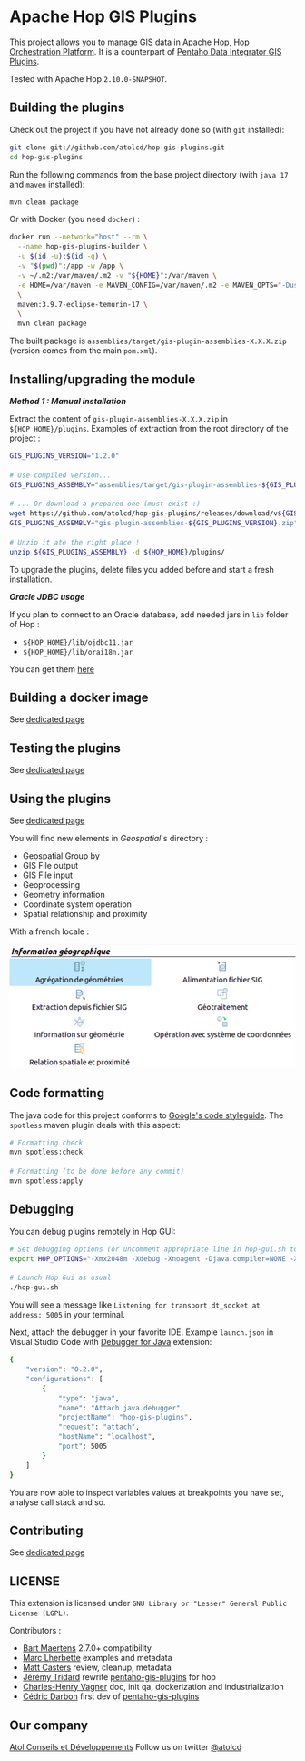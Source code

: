 Apache Hop GIS Plugins
================================

This project allows you to manage GIS data in Apache Hop, [Hop Orchestration Platform](https://hop.apache.org/). It is a counterpart of [Pentaho Data Integrator GIS Plugins](https://github.com/atolcd/pentaho-gis-plugins).

Tested with Apache Hop `2.10.0-SNAPSHOT`.


Building the plugins
-------------------
Check out the project if you have not already done so (with `git` installed):

```sh
git clone git://github.com/atolcd/hop-gis-plugins.git
cd hop-gis-plugins
```

Run the following commands from the base project directory (with `java 17` and `maven` installed):
```sh
mvn clean package
```

Or with Docker (you need `docker`) :
```sh
docker run --network="host" --rm \
  --name hop-gis-plugins-builder \
  -u $(id -u):$(id -g) \
  -v "$(pwd)":/app -w /app \
  -v ~/.m2:/var/maven/.m2 -v "${HOME}":/var/maven \
  -e HOME=/var/maven -e MAVEN_CONFIG=/var/maven/.m2 -e MAVEN_OPTS="-Duser.home=/var/maven" \
  \
  maven:3.9.7-eclipse-temurin-17 \
  \
  mvn clean package
```

The built package is `assemblies/target/gis-plugin-assemblies-X.X.X.zip` (version comes from the main `pom.xml`).


Installing/upgrading the module
---------------------

***Method 1 : Manual installation***

Extract the content of `gis-plugin-assemblies-X.X.X.zip` in `${HOP_HOME}/plugins`.
Examples of extraction from the root directory of the project :

```sh
GIS_PLUGINS_VERSION="1.2.0"

# Use compiled version...
GIS_PLUGINS_ASSEMBLY="assemblies/target/gis-plugin-assemblies-${GIS_PLUGINS_VERSION}.zip"

# ... Or download a prepared one (must exist :)
wget https://github.com/atolcd/hop-gis-plugins/releases/download/v${GIS_PLUGINS_VERSION}/gis-plugin-assemblies-${GIS_PLUGINS_VERSION}.zip
GIS_PLUGINS_ASSEMBLY="gis-plugin-assemblies-${GIS_PLUGINS_VERSION}.zip"

# Unzip it ate the right place !
unzip ${GIS_PLUGINS_ASSEMBLY} -d ${HOP_HOME}/plugins/
```

To upgrade the plugins, delete files you added before and start a fresh installation.


***Oracle JDBC usage***

If you plan to connect to an Oracle database, add needed jars in `lib` folder of Hop :

 - `${HOP_HOME}/lib/ojdbc11.jar`
 - `${HOP_HOME}/lib/orai18n.jar`

You can get them [here](http://www.oracle.com/technetwork/apps-tech/jdbc-112010-090769.html)


Building a docker image
---------------------

See [dedicated page](docker/README.md)


Testing the plugins
---------------------

See [dedicated page](example/README.md)


Using the plugins
---------------------

See [dedicated page](docs/README.md)

You will find new elements in *Geospatial*'s directory :

 - Geospatial Group by
 - GIS File output
 - GIS File input
 - Geoprocessing
 - Geometry information
 - Coordinate system operation
 - Spatial relationship and proximity

With a french locale :

![](items-in-hop-gui.png)


Code formatting
---------------------

The java code for this project conforms to [Google's code styleguide](https://google.github.io/styleguide/javaguide.html).
The `spotless` maven plugin deals with this aspect:

```sh
# Formatting check
mvn spotless:check

# Formatting (to be done before any commit)
mvn spotless:apply
```


Debugging
---------------------

You can debug plugins remotely in Hop GUI:
```sh
# Set debugging options (or uncomment appropriate line in hop-gui.sh to keep it active)
export HOP_OPTIONS="-Xmx2048m -Xdebug -Xnoagent -Djava.compiler=NONE -Xrunjdwp:transport=dt_socket,server=y,suspend=n,address=5005"

# Launch Hop Gui as usual
./hop-gui.sh
```
You will see a message like `Listening for transport dt_socket at address: 5005` in your terminal.

Next, attach the debugger in your favorite IDE. Example `launch.json` in Visual Studio Code with [Debugger for Java](https://marketplace.visualstudio.com/items?itemName=vscjava.vscode-java-debug) extension:
```sh
{
    "version": "0.2.0",
    "configurations": [
        {
            "type": "java",
            "name": "Attach java debugger",
            "projectName": "hop-gis-plugins",
            "request": "attach",
            "hostName": "localhost",
            "port": 5005
        }
    ]
}
```

You are now able to inspect variables values at breakpoints you have set, analyse call stack and so.


Contributing
---------------------

See [dedicated page](CONTRIBUTING.md)


LICENSE
---------------------
This extension is licensed under `GNU Library or "Lesser" General Public License (LGPL)`.

Contributors :
* [Bart Maertens](https://github.com/bamaer) 2.7.0+ compatibility
* [Marc Lherbette](https://github.com/scali) examples and metadata
* [Matt Casters](https://github.com/mattcasters) review, cleanup, metadata
* [Jérémy Tridard](https://github.com/jtridard) rewrite [pentaho-gis-plugins](https://github.com/atolcd/pentaho-gis-plugins) for hop
* [Charles-Henry Vagner](https://github.com/cvagner) doc, init qa, dockerization and industrialization
* [Cédric Darbon](https://twitter.com/cedricdarbon) first dev of [pentaho-gis-plugins](https://github.com/atolcd/pentaho-gis-plugins)


Our company
---------------------
[Atol Conseils et Développements](http://www.atolcd.com)
Follow us on twitter [@atolcd](https://twitter.com/atolcd)
